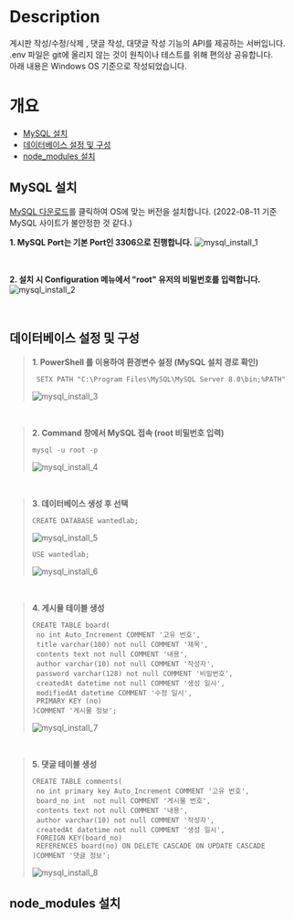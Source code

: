 # Description
  게시판 작성/수정/삭제 , 댓글 작성, 대댓글 작성 기능의 API를 제공하는 서버입니다. </br>
  .env 파일은 git에 올리지 않는 것이 원칙이나 테스트를 위해 편의상 공유합니다. </br>
  아래 내용은 Windows OS 기준으로 작성되었습니다.

# 개요
- [MySQL 설치](#MySQL-설치)
- [데이터베이스 설정 및 구성](#데이터베이스-설정-및-구성)
- [node_modules 설치](#node_modules-설치)

## MySQL 설치
[MySQL 다운로드](https://dev.mysql.com/downloads/windows/installer/8.0.html)를 클릭하여 OS에 맞는 버전을 설치합니다. (2022-08-11 기준 MySQL 사이트가 불안정한 것 같다.)

**1. MySQL Port는 기본 Port인 3306으로 진행합니다.**
![mysql_install_1](https://user-images.githubusercontent.com/45446457/184093220-a998ab41-db42-4e8f-bc48-0825827dd5db.JPG)

</br>

**2. 설치 시 Configuration 메뉴에서 "root" 유저의 비밀번호를 입력합니다.** </br>
![mysql_install_2](https://user-images.githubusercontent.com/45446457/184093920-0c16d1e9-f526-42cc-b00a-01ec3aa62b9c.JPG)

</br>

## 데이터베이스 설정 및 구성

>**1. PowerShell 를 이용하여 환경변수 설정 (MySQL 설치 경로 확인)**
> ```
>  SETX PATH "C:\Program Files\MySQL\MySQL Server 8.0\bin;%PATH"
>  ```
>![mysql_install_3](https://user-images.githubusercontent.com/45446457/184096823-20be62cb-b308-47c5-b0da-57fde6ff1e76.JPG)

</br>

>**2. Command 창에서 MySQL 접속 (root 비밀번호 입력)**
>```
>mysql -u root -p
>```
>![mysql_install_4](https://user-images.githubusercontent.com/45446457/184099453-fffcd750-95de-4162-a563-1cfcaa7dce38.JPG)

</br>

>**3. 데이터베이스 생성 후 선택**
>```
>CREATE DATABASE wantedlab;
>```
>![mysql_install_5](https://user-images.githubusercontent.com/45446457/184100333-effe3576-88c6-4f4d-ba66-11ce947390cc.JPG)
>```
>USE wantedlab;
>```
>![mysql_install_6](https://user-images.githubusercontent.com/45446457/184100998-e2c5914f-a779-41f2-a17c-9ba339d8493b.JPG)


</br>

>**4. 게시물 테이블 생성**
>```
>CREATE TABLE board(
>  no int Auto_Increment COMMENT '고유 번호', 
>  title varchar(100) not null COMMENT '제목',	
>  contents text not null COMMENT '내용',
>  author varchar(10) not null COMMENT '작성자', 
>  password varchar(128) not null COMMENT '비밀번호',
>  createdAt datetime not null COMMENT '생성 일시',
>  modifiedAt datetime COMMENT '수정 일시',
>  PRIMARY KEY (no)
>)COMMENT '게시물 정보';
>```
>![mysql_install_7](https://user-images.githubusercontent.com/45446457/184101996-6a8ab1b1-040c-4448-90a0-b2ee1c09c2bd.JPG)

</br>

>**5. 댓글 테이블 생성**
>```
>CREATE TABLE comments(
>  no int primary key Auto_Increment COMMENT '고유 번호', 
>  board_no int  not null COMMENT '게시물 번호',
>  contents text not null COMMENT '내용', 
>  author varchar(10) not null COMMENT '작성자',
>  createdAt datetime not null COMMENT '생성 일시',
>  FOREIGN KEY(board_no)
>  REFERENCES board(no) ON DELETE CASCADE ON UPDATE CASCADE
>)COMMENT '댓글 정보';
>```
>![mysql_install_8](https://user-images.githubusercontent.com/45446457/184102709-7691fc50-4caa-4f9c-985d-3c46bf059b60.JPG)

## node_modules 설치


